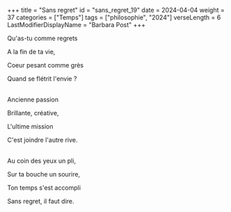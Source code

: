 +++
title = "Sans regret"
id = "sans_regret_19"
date = 2024-04-04
weight = 37
categories = ["Temps"]
tags = ["philosophie", "2024"]
verseLength = 6
LastModifierDisplayName = "Barbara Post"
+++

Qu'as-tu comme regrets

A la fin de ta vie,

Coeur pesant comme grès

Quand se flétrit l'envie ?

 \
Ancienne passion

Brillante, créative,

L'ultime mission

C'est joindre l'autre rive.

 \
Au coin des yeux un pli,

Sur ta bouche un sourire,

Ton temps s'est accompli

Sans regret, il faut dire.
